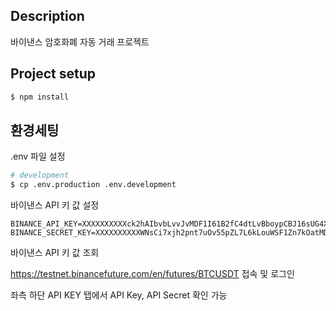 ## Description

바이낸스 암호화폐 자동 거래 프로젝트

## Project setup

```bash
$ npm install
```

## 환경세팅

.env 파일 설정
```bash
# development
$ cp .env.production .env.development
```
바이낸스 API 키 값 설정
```shell
BINANCE_API_KEY=XXXXXXXXXXck2hAIbvbLvvJvMDF1I61B2fC4dtLvBboypCBJ16sUG4XXXXXXXXXX
BINANCE_SECRET_KEY=XXXXXXXXXXWNsCi7xjh2pnt7uOv55pZL7L6kLouWSF1Zn7kOatMDYjXXXXXXXXXXX
```
바이낸스 API 키 값 조회

https://testnet.binancefuture.com/en/futures/BTCUSDT 접속 및 로그인

좌측 하단 API KEY 탭에서 API Key, API Secret 확인 가능
